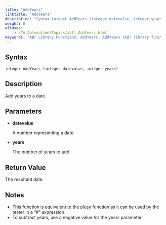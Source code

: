 ```yaml
--- 
title: "AddYears"
linktitle: "AddYears"
description: "Syntax integer AddYears (integer datevalue, integer years) Description Add years to a date. Parameters datevalue A number representing a date. years The number of years to add. Return Value The ..."
weight: 8
aliases: 
    - /TA_Automation/Topics/abtf_AddYears.html
keywords: "ABT Library Functions, AddYears, AddYears (ABT library function)"
---
```


## Syntax

`integer AddYears (integer datevalue, integer years)`

## Description

Add years to a date.

## Parameters

-   **datevalue**

    A number representing a date.

-   **years**

    The number of years to add.


## Return Value

The resultant date.

## Notes

-   This function is equivalent to the [plusy](/TA_Automation/Topics/Expressions_functions_plusy.html) function as it can be used by the tester in a "\#" expression.
-   To subtract years, use a negative value for the years parameter.




